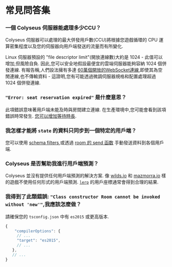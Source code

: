 # 常見問答集

### 一個 Colyseus 伺服器能處理多少CCU？

Colyseus 伺服器可以處理的最大併發用戶數(CCU)將根據您遊戲循環的 CPU 運算密集程度以及您的伺服器向用戶端發送的流量而有所變化.

Linux 伺服器預設的 "file descriptor limit"(開放連線數)大約是 1024 - 此值可以增加,但風險自負. 因此,您可以安全地假設最便宜的雲端伺服器能夠容納 1024 個併發連線. 有報告稱,人們設法擁有多達 [60萬個開放的WebSocket連線](https://blog.jayway.com/2015/04/13/600k-concurrent-websocket-connections-on-aws-using-node-js/),即使其為空閒連線,也不傳輸資料 - 這證明,您有可能透過微調伺服器規格和配置處理超過 1024 個併發連線.

### `"Error: seat reservation expired"` 是什麼意思？

此項錯誤意味著用戶端未能及時與房間建立連線. 在生產環境中,您可能會看到該項錯誤時常發生. [您可以增加等待時長](/server/room/#setseatreservationtime-seconds).

### 我怎樣才能將 `state` 的資料只同步到一個特定的用戶端？

您可以使用 [schema filters](/state/schema/#filtering-data-per-client),或透過 [room 的 send 函数](/server/client/#sendtype-message) 手動發送資料到各個用戶端.

### Colyseus 是否幫助我進行用戶端預測？

Colyseus 並沒有提供任何用戶端預測的解決方案. 像 [wilds.io](http://wilds.io/) 和 [mazmorra.io](https://mazmorra.io/) 樣的遊戲不使用任何形式的用戶端預測. [`lerp`](http://gamestd.io/mathf/globals.html#lerp) 的用戶座標通常會得到合理的結果.

### 我得到了此類錯誤: `"Class constructor Room cannot be invoked without 'new'"`,我應該怎麼做？

請確保您的 `tsconfig.json` 中有 `es2015` 或更高版本.

```javascript
{
    "compilerOptions": {
     // ...
     "target": "es2015",
     // ...
   },
   // ...
}
```
